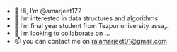 - 👋 Hi, I’m @amarjeet172
- 👀 I’m interested in data structures and algorithms
- 🌱 I’m final year student from Tezpur university assa,..
- 💞️ I’m looking to collaborate on ...
- 📫 you can contact me on raiamarjeet01@gmail.com

<!---
amarjeet172/amarjeet172 is a ✨ special ✨ repository because its `README.md` (this file) appears on your GitHub profile.
You can click the Preview link to take a look at your changes.
--->
